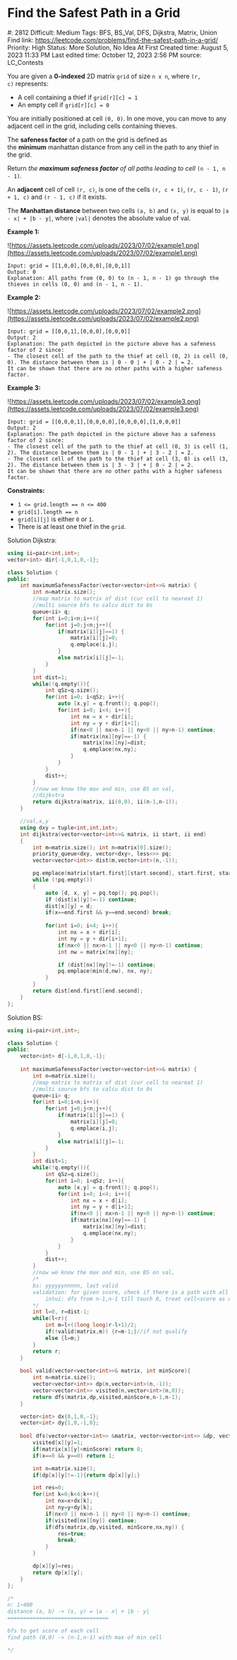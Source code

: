 # Find the Safest Path in a Grid

#: 2812
Difficult: Medium
Tags: BFS, BS_Val, DFS, Dijkstra, Matrix, Union Find
link: https://leetcode.com/problems/find-the-safest-path-in-a-grid/
Priority: High
Status: More Solution, No Idea At First
Created time: August 5, 2023 11:33 PM
Last edited time: October 12, 2023 2:56 PM
source: LC_Contests

You are given a **0-indexed** 2D matrix `grid` of size `n x n`, where `(r, c)` represents:

- A cell containing a thief if `grid[r][c] = 1`
- An empty cell if `grid[r][c] = 0`

You are initially positioned at cell `(0, 0)`. In one move, you can move to any adjacent cell in the grid, including cells containing thieves.

The **safeness factor** of a path on the grid is defined as the **minimum** manhattan distance from any cell in the path to any thief in the grid.

Return *the **maximum safeness factor** of all paths leading to cell* `(n - 1, n - 1)`*.*

An **adjacent** cell of cell `(r, c)`, is one of the cells `(r, c + 1)`, `(r, c - 1)`, `(r + 1, c)` and `(r - 1, c)` if it exists.

The **Manhattan distance** between two cells `(a, b)` and `(x, y)` is equal to `|a - x| + |b - y|`, where `|val|` denotes the absolute value of val.

**Example 1:**

![https://assets.leetcode.com/uploads/2023/07/02/example1.png](https://assets.leetcode.com/uploads/2023/07/02/example1.png)

```
Input: grid = [[1,0,0],[0,0,0],[0,0,1]]
Output: 0
Explanation: All paths from (0, 0) to (n - 1, n - 1) go through the thieves in cells (0, 0) and (n - 1, n - 1).

```

**Example 2:**

![https://assets.leetcode.com/uploads/2023/07/02/example2.png](https://assets.leetcode.com/uploads/2023/07/02/example2.png)

```
Input: grid = [[0,0,1],[0,0,0],[0,0,0]]
Output: 2
Explanation: The path depicted in the picture above has a safeness factor of 2 since:
- The closest cell of the path to the thief at cell (0, 2) is cell (0, 0). The distance between them is | 0 - 0 | + | 0 - 2 | = 2.
It can be shown that there are no other paths with a higher safeness factor.

```

**Example 3:**

![https://assets.leetcode.com/uploads/2023/07/02/example3.png](https://assets.leetcode.com/uploads/2023/07/02/example3.png)

```
Input: grid = [[0,0,0,1],[0,0,0,0],[0,0,0,0],[1,0,0,0]]
Output: 2
Explanation: The path depicted in the picture above has a safeness factor of 2 since:
- The closest cell of the path to the thief at cell (0, 3) is cell (1, 2). The distance between them is | 0 - 1 | + | 3 - 2 | = 2.
- The closest cell of the path to the thief at cell (3, 0) is cell (3, 2). The distance between them is | 3 - 3 | + | 0 - 2 | = 2.
It can be shown that there are no other paths with a higher safeness factor.

```

**Constraints:**

- `1 <= grid.length == n <= 400`
- `grid[i].length == n`
- `grid[i][j]` is either `0` or `1`.
- There is at least one thief in the `grid`.

Solution Dijkstra:

```cpp
using ii=pair<int,int>;
vector<int> dir{-1,0,1,0,-1};

class Solution {
public:
    int maximumSafenessFactor(vector<vector<int>>& matrix) {
        int n=matrix.size();
        //map matrix to matrix of dist (cur cell to neareat 1)
        //multi source bfs to calcu dist to 0s
        queue<ii> q;
        for(int i=0;i<n;i++){
            for(int j=0;j<n;j++){
                if(matrix[i][j]==1) {
                    matrix[i][j]=0;
                    q.emplace(i,j);
                }
                else matrix[i][j]=-1;
            }
        }
        int dist=1;
        while(!q.empty()){
            int qSz=q.size();
            for(int i=0; i<qSz; i++){
                auto [x,y] = q.front(); q.pop();
                for(int i=0; i<4; i++){
                    int nx = x + dir[i];
                    int ny = y + dir[i+1];
                    if(nx<0 || nx>n-1 || ny<0 || ny>n-1) continue;
                    if(matrix[nx][ny]==-1) {
                        matrix[nx][ny]=dist;
                        q.emplace(nx,ny);
                    }
                }
            }
            dist++;
        }
        //now we know the max and min, use BS on val,
        //dijkstra
        return dijkstra(matrix, ii(0,0), ii(n-1,n-1));
    }

    //val,x,y
    using dxy = tuple<int,int,int>;
    int dijkstra(vector<vector<int>>& matrix, ii start, ii end)
    {
        int m=matrix.size(); int n=matrix[0].size();
        priority_queue<dxy, vector<dxy>, less<>> pq;
        vector<vector<int>> dist(m,vector<int>(n,-1));

        pq.emplace(matrix[start.first][start.second], start.first, start.second);
        while (!pq.empty())
        {
            auto [d, x, y] = pq.top(); pq.pop();
            if (dist[x][y]!=-1) continue;
            dist[x][y] = d;
            if(x==end.first && y==end.second) break;
            
            for(int i=0; i<4; i++){
                int nx = x + dir[i];
                int ny = y + dir[i+1];
                if(nx<0 || nx>n-1 || ny<0 || ny>n-1) continue;
                int nw = matrix[nx][ny];

                if (dist[nx][ny]!=-1) continue;
                pq.emplace(min(d,nw), nx, ny);
            }
        }
        return dist[end.first][end.second];
    }
};
```

Solution BS:

```cpp
using ii=pair<int,int>;

class Solution {
public:
    vector<int> d{-1,0,1,0,-1};
    
    int maximumSafenessFactor(vector<vector<int>>& matrix) {
        int n=matrix.size();
        //map matrix to matrix of dist (cur cell to neareat 1)
        //multi source bfs to calcu dist to 0s
        queue<ii> q;
        for(int i=0;i<n;i++){
            for(int j=0;j<n;j++){
                if(matrix[i][j]==1) {
                    matrix[i][j]=0;
                    q.emplace(i,j);
                }
                else matrix[i][j]=-1;
            }
        }
        int dist=1;
        while(!q.empty()){
            int qSz=q.size();
            for(int i=0; i<qSz; i++){
                auto [x,y] = q.front(); q.pop();
                for(int i=0; i<4; i++){
                    int nx = x + d[i];
                    int ny = y + d[i+1];
                    if(nx<0 || nx>n-1 || ny<0 || ny>n-1) continue;
                    if(matrix[nx][ny]==-1) {
                        matrix[nx][ny]=dist;
                        q.emplace(nx,ny);
                    }
                }
            }
            dist++;
        }
        //now we know the max and min, use BS on val,
        /*
        bs: yyyyyynnnnn, last valid
        validation: for given score, check if there is a path with all cell val >= score
            intui: dfs from n-1,n-1 till touch 0, treat cell<score as wall, see if exist a path from 0,0 to n-1,n-1
        */
        int l=0, r=dist-1;
        while(l<r){
            int m=l+((long long)r-l+1)/2;
            if(!valid(matrix,m)) {r=m-1;}//if not qualify
            else {l=m;}
        }
        return r;
    }
    
    bool valid(vector<vector<int>>& matrix, int minScore){
        int n=matrix.size();
        vector<vector<int>> dp(n,vector<int>(n,-1));
        vector<vector<int>> visited(n,vector<int>(n,0));
        return dfs(matrix,dp,visited,minScore,n-1,n-1);
    }

    vector<int> dx{0,1,0,-1};
    vector<int> dy{1,0,-1,0};
    
    bool dfs(vector<vector<int>> &matrix, vector<vector<int>> &dp, vector<vector<int>>& visited, int minScore, int x, int y){
        visited[x][y]=1;
        if(matrix[x][y]<minScore) return 0;
        if(x==0 && y==0) return 1;

        int n=matrix.size();
        if(dp[x][y]!=-1){return dp[x][y];}        

        int res=0;
        for(int k=0;k<4;k++){
            int nx=x+dx[k];
            int ny=y+dy[k];
            if(nx<0 || nx>n-1 || ny<0 || ny>n-1) continue;
            if(visited[nx][ny]) continue;
            if(dfs(matrix,dp,visited, minScore,nx,ny)) {
                res=true;
                break;
            }
        }

        dp[x][y]=res;
        return dp[x][y];
    }
};

/*
n: 1~400
distance (a, b) -> (x, y) = |a - x| + |b - y|
================================

bfs to get score of each cell
find path (0,0) -> (n-1,n-1) with max of min cell

*/
```